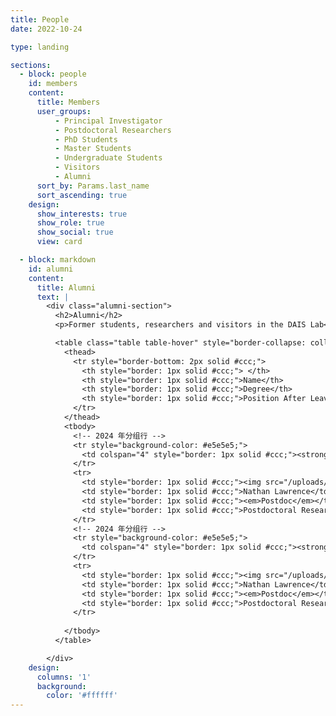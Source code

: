 ```yaml
---
title: People
date: 2022-10-24

type: landing

sections:
  - block: people
    id: members
    content:
      title: Members
      user_groups:
          - Principal Investigator
          - Postdoctoral Researchers
          - PhD Students
          - Master Students
          - Undergraduate Students
          - Visitors
          - Alumni
      sort_by: Params.last_name
      sort_ascending: true
    design:
      show_interests: true
      show_role: true
      show_social: true 
      view: card

  - block: markdown
    id: alumni
    content:
      title: Alumni
      text: |
        <div class="alumni-section">
          <h2>Alumni</h2>
          <p>Former students, researchers and visitors in the DAIS Lab</p>

          <table class="table table-hover" style="border-collapse: collapse; width: 100%; border: 1px solid #ccc;">
            <thead>
              <tr style="border-bottom: 2px solid #ccc;">
                <th style="border: 1px solid #ccc;"> </th>
                <th style="border: 1px solid #ccc;">Name</th>
                <th style="border: 1px solid #ccc;">Degree</th>
                <th style="border: 1px solid #ccc;">Position After Leaving/Now At</th>
              </tr>
            </thead>
            <tbody>
              <!-- 2024 年分组行 -->
              <tr style="background-color: #e5e5e5;">
                <td colspan="4" style="border: 1px solid #ccc;"><strong>2024</strong></td>
              </tr>
              <tr>
                <td style="border: 1px solid #ccc;"><img src="/uploads/Alumni_img/avatar.png" width="40" style="border-radius: 50%;"></td>
                <td style="border: 1px solid #ccc;">Nathan Lawrence</td>
                <td style="border: 1px solid #ccc;"><em>Postdoc</em></td>
                <td style="border: 1px solid #ccc;">Postdoctoral Researcher (UC San Diego)</td>
              </tr>
              <!-- 2024 年分组行 -->
              <tr style="background-color: #e5e5e5;">
                <td colspan="4" style="border: 1px solid #ccc;"><strong>2023</strong></td>
              </tr>
              <tr>
                <td style="border: 1px solid #ccc;"><img src="/uploads/Alumni_img/avatar.png" width="40" style="border-radius: 50%;"></td>
                <td style="border: 1px solid #ccc;">Nathan Lawrence</td>
                <td style="border: 1px solid #ccc;"><em>Postdoc</em></td>
                <td style="border: 1px solid #ccc;">Postdoctoral Researcher (UC San Diego)</td>
              </tr>
                
            </tbody>
          </table>

        </div>
    design:
      columns: '1'
      background:
        color: '#ffffff'
---
```


